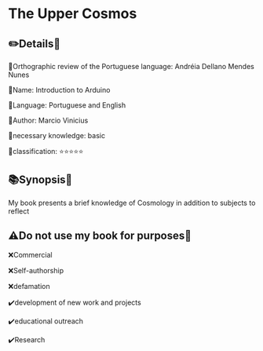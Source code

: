 # The Upper Cosmos

## ✏️Details📏

🔹Orthographic review of the Portuguese language: Andréia Dellano Mendes Nunes

🔸Name: Introduction to Arduino

🔹Language: Portuguese and English

🔸Author: Marcio Vinicius

🔹necessary knowledge: basic

🔸classification: ⭐⭐⭐⭐⭐

## 📚Synopsis📐

My book presents a brief knowledge of Cosmology in addition to subjects to reflect

## ⚠️Do not use my book for purposes🚧

❌Commercial

❌Self-authorship

❌defamation

✔️development of new work and projects

✔️educational outreach

✔️Research
